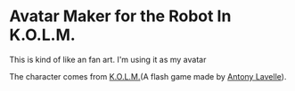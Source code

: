 # Avatar Maker for the Robot In K.O.L.M.

This is kind of like an fan art. I'm using it as my avatar

The character comes from [K.O.L.M.](http://armorgames.com/play/7446/kolm)(A flash game made by [Antony Lavelle](https://twitter.com/the_exp)).
